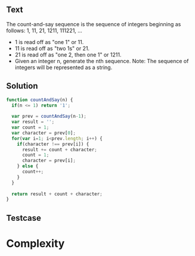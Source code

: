 ## Text
The count-and-say sequence is the sequence of integers beginning as follows:
1, 11, 21, 1211, 111221, ...
- 1 is read off as "one 1" or 11.
- 11 is read off as "two 1s" or 21.
- 21 is read off as "one 2, then one 1" or 1211.
- Given an integer n, generate the nth sequence.
Note: The sequence of integers will be represented as a string.

## Solution
```javascript
function countAndSay(n) {
  if(n <= 1) return '1';
  
  var prev = countAndSay(n-1);
  var result = '';
  var count = 1;
  var character = prev[0];
  for(var i=1; i<prev.length; i++) {
    if(character !== prev[i]) {
      result += count + character;
      count = 1;
      character = prev[i];
    } else {
      count++;
    }
  }
  
  return result + count + character;
}
```

## Testcase

# Complexity


